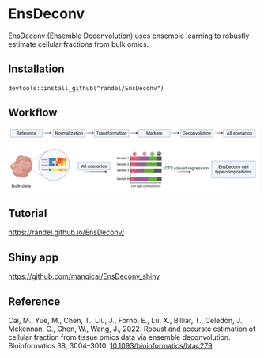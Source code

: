 # EnsDeconv
EnsDeconv (Ensemble Deconvolution) uses ensemble learning to robustly estimate cellular fractions from bulk omics.


## Installation
```
devtools::install_github("randel/EnsDeconv")
```

## Workflow
<img src = "./man/figures/EnsDeconv_algorithm.png">


Tutorial
-----------------
https://randel.github.io/EnsDeconv/

Shiny app
-----------------
https://github.com/manqicai/EnsDeconv_shiny


## Reference
Cai, M., Yue, M., Chen, T., Liu, J., Forno, E., Lu, X., Billiar, T., Celedón, J., Mckennan, C., Chen, W., Wang, J., 2022. Robust and accurate estimation of cellular fraction from tissue omics data via ensemble deconvolution. Bioinformatics 38, 3004–3010. [10.1093/bioinformatics/btac279](https://academic.oup.com/bioinformatics/article-abstract/38/11/3004/6570586?redirectedFrom=fulltext) 
